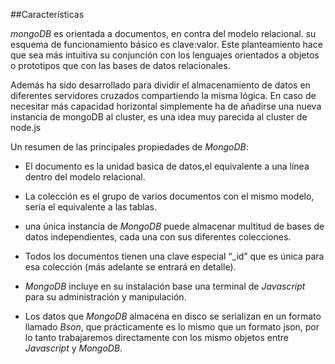 ##Características 


*mongoDB* es orientada a documentos, en contra del modelo relacional. su esquema de funcionamiento básico es clave:valor. Este planteamiento hace que sea más intuitiva su conjunción con los lenguajes orientados a objetos o prototipos que con las bases de datos relacionales.

Además ha sido desarrollado para dividir el almacenamiento de datos en diferentes servidores cruzados compartiendo la misma lógica. En caso de necesitar más capacidad horizontal simplemente ha de añadirse una nueva instancia de mongoDB al cluster, es una idea muy parecida al cluster de node.js

Un resumen de las principales propiedades de *MongoDB*:

* El documento es la unidad basica de datos,el equivalente a una línea dentro del modelo relacional.

* La colección es el grupo de varios documentos con el mismo modelo, sería el equivalente a las tablas.

* una única instancia de *MongoDB* puede almacenar multitud de bases de datos independientes, cada una con sus diferentes colecciones.

* Todos los documentos tienen una clave especial “_id” que es única para esa colección (más adelante se entrará en detalle).

* *MongoDB* incluye en su instalación base una terminal de *Javascript* para su administración y manipulación.

* Los datos que *MongoDB* almacena en disco se serializan en un formato llamado *Bson*, que prácticamente es lo mismo que un formato json, por lo tanto trabajaremos directamente con los mismo objetos entre *Javascript* y *MongoDB*.
